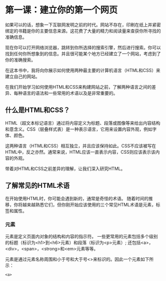 # 第一课：建立你的第一个网页

如果可以的话，想象一下互联网发明之前的时代。网站不存在，印刷在纸上并紧密绑定的书籍是你的主要信息来源。这花费了大量的精力和阅读量来查获你所寻找的准确信息。

现在你可以打开网络浏览器，跳转到你所选择的搜索引擎，然后进行搜索。你可以找到任何你所想象到的信息。并且很可能某个地方已经建立了一个网站，考虑到了你的准确搜索。

在这本书中，我将向你展示如何使用两种最主要的计算机语言（HTML和CSS）来建立自己的网站。

在我们开始学习如何使用HTML和CSS来构建网站之前，了解两种语言之间的差异、每种语言的语法和一些常用的术语以及是非常重要的。

## 什么是HTML和CSS？

HTML（超文本标记语言）通过将内容定义为标题、段落或图像等来给出内容结构和意含义。CSS（层叠样式表）是一种表示语言，它用来设置内容外观，例如字体、颜色。

这两种语言（HTML和CSS）相互独立，并且应该保持如此。CSS不应该被写在HTML中，反之亦然。通常来说，HTML应该一直表示内容，CSS则应该表示该内容的外观。

带着对HTML和CSS之前差异的理解，让我们深入研究HTML。

## 了解常见的HTML术语

在开始使用HTML时，你可能会遇到新的，通常是奇怪的术语。 随着时间的推移，你将越来越熟悉它们，但你刚开始应该使用的三个常见HTML术语是元素，标签和属性。

### 元素

元素是定义页面内对象的结构和内容的指示符。 一些更常用的元素包括多个级别的标题（标识为&lt;h1&gt;到&lt;h6&gt;元素）和段落（标识为&lt;p&gt;元素）; 还包括&lt;a&gt;，&lt;div&gt;，&lt;span&gt;，&lt;strong&gt;和&lt;em&gt;元素等等。

元素是通过元素名称周围和小于号和大于号&lt;&gt;来标识的。因此一个元素如下所示：

```
<a>
```







